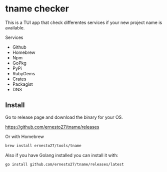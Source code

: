 # tname checker

This is a TUI app that check differentes services if your new project name is available.

Services

- Github
- Homebrew
- Npm
- GoPkg 
- PyPi
- RubyGems
- Crates
- Packagist
- DNS

## Install

Go to release page and download the binary for your OS.

https://github.com/ernesto27/tname/releases

Or with Homebrew
    
```bash 
brew install ernesto27/tools/tname
```

Also if you have Golang installed you can install it with:

```bash
go install github.com/ernesto27/tname/releases/latest
```

